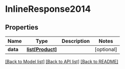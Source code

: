 # InlineResponse2014

## Properties
Name | Type | Description | Notes
------------ | ------------- | ------------- | -------------
**data** | [**list[Product]**](Product.md) |  | [optional] 

[[Back to Model list]](../README.md#documentation-for-models) [[Back to API list]](../README.md#documentation-for-api-endpoints) [[Back to README]](../README.md)


